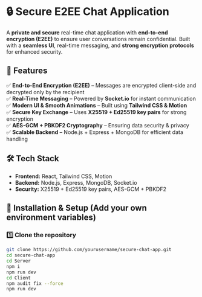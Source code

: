 # 🔒 Secure E2EE Chat Application  

A **private and secure** real-time chat application with **end-to-end encryption (E2EE)** to ensure user conversations remain confidential. Built with a **seamless UI**, real-time messaging, and **strong encryption protocols** for enhanced security.  

## 🚀 Features  
✅ **End-to-End Encryption (E2EE)** – Messages are encrypted client-side and decrypted only by the recipient  
✅ **Real-Time Messaging** – Powered by **Socket.io** for instant communication  
✅ **Modern UI & Smooth Animations** – Built using **Tailwind CSS & Motion**  
✅ **Secure Key Exchange** – Uses **X25519 + Ed25519 key pairs** for strong encryption  
✅ **AES-GCM + PBKDF2 Cryptography** – Ensuring data security & privacy  
✅ **Scalable Backend** – Node.js + Express + MongoDB for efficient data handling  

## 🛠 Tech Stack  
- **Frontend:** React, Tailwind CSS, Motion  
- **Backend:** Node.js, Express, MongoDB, Socket.io  
- **Security:** X25519 + Ed25519 key pairs, AES-GCM + PBKDF2  

## 🔧 Installation & Setup (Add your own environment variables)  

### 1️⃣ Clone the repository  
```sh
git clone https://github.com/yourusername/secure-chat-app.git
cd secure-chat-app
cd Server
npm i
npm run dev
cd Client
npm audit fix --force
npm run dev
